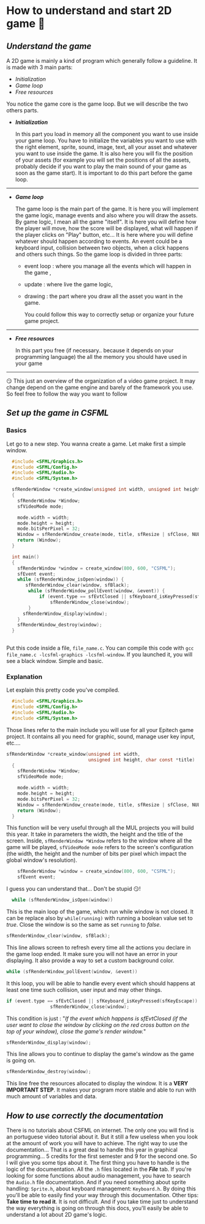 # How to understand and start 2D game :robot:

## *Understand the game*

A 2D game is mainly a kind of program which generally follow a guideline.
It is made with 3 main parts:

- *Initialization*
- *Game loop*
- *Free resources*

You notice the game core is the game loop.
But we will describe the two others parts.

- ***Initialization***

    In this part you load in memory all the component you want to use inside your game loop.
    You have to initialize the variables you want to use with the right element, sprite, sound, image, text, all your asset and whatever you want to use inside the game.
    It is also here you will fix the position of your assets (for example you will set the positions of all the assets, probably decide if you want to play the main sound of your game as soon as the game start).
    It is important to do this part before the game loop.

---

- ***Game loop***

    The game loop is the main part of the game. It is here you will implement the game logic, manage events and also where you will draw the assets.
    By game logic, I mean all the game "itself". It is here you will define how the player will move, how the score will be displayed, what will happen if the player clicks on "Play" button, etc...
    It is here where you will define whatever should happen according to events. An event could be a keyboard input, collision between two objects, when a click happens and others such things.
    So the game loop is divided in three parts:

  - event loop : where you manage all the events which will happen in the game ,

  - update : where live the game logic,

  - drawing : the part where you draw all the asset you want in the game.

    You could follow this way to correctly setup or organize your future game project.

---

- ***Free resources***

  In this part you free (if necessary.. because it depends on your programming language) the all the memory you should have used in your game

---

:smirk:
This just an overview of the organization of a video game project. It may change depend on the game engine and barely of the framework you use.
So feel free to follow the way you want to follow

## *Set up the game in CSFML*

### Basics

Let go to a new step. You wanna create a game. Let make first a simple window.

```c
  #include <SFML/Graphics.h>
  #include <SFML/Config.h>
  #include <SFML/Audio.h>
  #include <SFML/System.h>

  sfRenderWindow *create_window(unsigned int width, unsigned int height, char const *title)
  {
    sfRenderWindow *Window;
    sfVideoMode mode;

    mode.width = width;
    mode.height = height;
    mode.bitsPerPixel = 32;
    Window = sfRenderWindow_create(mode, title, sfResize | sfClose, NULL);
    return (Window);
  }

  int main()
  {
    sfRenderWindow *window = create_window(800, 600, "CSFML");
    sfEvent event;
    while (sfRenderWindow_isOpen(window)) {
       sfRenderWindow_clear(window, sfBlack);
        while (sfRenderWindow_pollEvent(window, &event)) {
            if (event.type == sfEvtClosed || sfKeyboard_isKeyPressed(sfKeyEscape))
                sfRenderWindow_close(window);
        }
      sfRenderWindow_display(window);
    }
    sfRenderWindow_destroy(window);
  }
  
```

Put this code inside a file, ``file_name.c``.
You can compile this code with `gcc file_name.c -lcsfml-graphics -lcsfml-window`. If you launched it, you will see a black window. Simple and basic.

### Explanation

Let explain this pretty code you've compiled.

```c
  #include <SFML/Graphics.h>
  #include <SFML/Config.h>
  #include <SFML/Audio.h>
  #include <SFML/System.h>
```

Those lines refer to the main include you will use for all your Epitech game project. It contains all you need for graphic, sound, manage user key input, etc....

```c
sfRenderWindow *create_window(unsigned int width,
                              unsigned int height, char const *title)
  {
    sfRenderWindow *Window;
    sfVideoMode mode;

    mode.width = width;
    mode.height = height;
    mode.bitsPerPixel = 32;
    Window = sfRenderWindow_create(mode, title, sfResize | sfClose, NULL);
    return (Window);
  }
```

This function will be very useful through all the MUL projects you will build this year. It take in parameters the width, the height and the title of the screen. Inside, ``sfRenderWindow *Window`` refers to the window where all the game will be played, ``sfVideoMode mode`` refers to the screen's configuration (the width, the height and the number of bits per pixel which impact the global window's resolution).

```c
    sfRenderWindow *window = create_window(800, 600, "CSFML");
    sfEvent event;
```

I guess you can understand that... Don't be stupid :smirk:!

```c
  while (sfRenderWindow_isOpen(window))
```

This is the main loop of the game, which run while window is not closed. It can be replace also by ``while(running)`` with running a boolean value set to *true*. Close the window is so the same as set ``running`` to *false*.

```c
sfRenderWindow_clear(window, sfBlack);
```

This line allows screen to refresh every time all the actions you declare in the game loop ended. It make sure you will not have an error in your displaying. It also provide a way to set a custom background color.

```c
while (sfRenderWindow_pollEvent(window, &event))
```

It this loop, you will be able to handle every event which should happens at least one time such collision, user input and may other things.

```c
if (event.type == sfEvtClosed || sfKeyboard_isKeyPressed(sfKeyEscape))
                sfRenderWindow_close(window);
```

This condition is just : "*If the event which happens is sfEvtClosed (if the user want to close the window by clicking on the red cross button on the top of your window), close the game's render window.*"

```c
sfRenderWindow_display(window);
```

This line allows you to continue to display the game's window as the game is going on.

```c
sfRenderWindow_destroy(window);
```

This line free the resources allocated to display the window. It is a **VERY IMPORTANT STEP**. It makes your program more stable and able to run with much amount of variables and data.

## *How to use correctly the documentation*

There is no tutorials about CSFML on internet.
The only one you will find is an portuguese video tutorial about it. But it still a few useless when you look at the amount of work you will have to achieve.
The right way to use the documentation... That is a great deal to handle this year in graphical programming... 5 credits for the first semester and 9 for the second one. So I will give you some tips about it.
The first thing you have to handle is the logic of the documentation. All the ``.h`` files located in the ***File***  tab. If you're looking for some functions about audio management, you have to search the `Audio.h` file documentation. And if you need something about sprite handling: `Sprite.h`, about keyboard management: `Keyboard.h`.
By doing this you'll be able to easily find your way through this documentation.
Other tips: **Take time to read it**. It is not difficult. And if you take time just to understand the way everything is going on through this docs, you'll easily be able to understand a lot about 2D game's logic.
